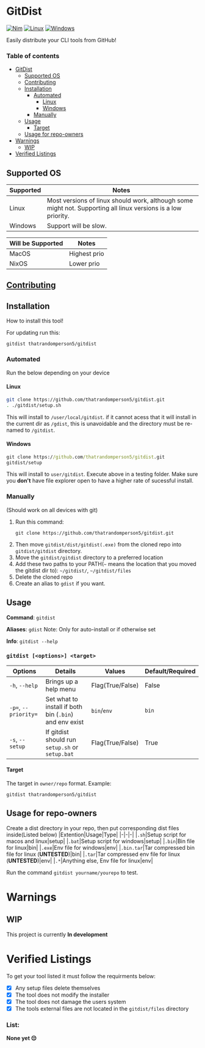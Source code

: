 # GitDist
[![Nim](https://img.shields.io/badge/Made%20with%3A-Nim-yellow?style=flat&logo=nim&logoColor=white)](https://nim-lang.org)
[![Linux](https://img.shields.io/badge/Linux-FCC624?style=flat&logo=linux&logoColor=black)](https://www.linux.org)
[![Windows](https://img.shields.io/badge/Windows-0078D6?style=flat&logo=windows&logoColor=white)](https://www.microsoft.com/windows/)

Easily distribute your CLI tools from GitHub!

### Table of contents
* [GitDist](https://github.com/thatrandomperson5/gitdist#gitdist)
  * [Supported OS](https://github.com/thatrandomperson5/gitdist#supported-os)
  * [Contributing](https://github.com/thatrandomperson5/gitdist/blob/main/CONTRIBUTING.md#contributing)
  * [Installation](https://github.com/thatrandomperson5/gitdist#installation)
     * [Automated](https://github.com/thatrandomperson5/gitdist#automated)
         * [Linux](https://github.com/thatrandomperson5/gitdist#linux)
         * [Windows](https://github.com/thatrandomperson5/gitdist#windows)
     * [Manually](https://github.com/thatrandomperson5/gitdist#manually)
  * [Usage](https://github.com/thatrandomperson5/gitdist#usage)
     * [Target](https://github.com/thatrandomperson5/gitdist#target)
  * [Usage for repo-owners](https://github.com/thatrandomperson5/gitdist#usage-for-repo-owners)
* [Warnings](https://github.com/thatrandomperson5/gitdist#warnings)
  * [WIP](https://github.com/thatrandomperson5/gitdist#wip)
* [Verified Listings](https://github.com/thatrandomperson5/gitdist#verified-listings)
## Supported OS

|Supported|Notes|
|---------|-----|
|Linux|Most versions of linux should work, although some might not. Supporting all linux versions is a low priority.|
|Windows|Support will be slow.|

|Will be Supported|Notes|
|-----------------|-----|
|MacOS|Highest prio|
|NixOS|Lower prio| 
## [Contributing](https://github.com/thatrandomperson5/gitdist/blob/main/CONTRIBUTING.md#contributing)
## Installation
How to install this tool!

For updating run this:
```
gitdist thatrandomperson5/gitdist
```
### Automated
Run the below depending on your device
#### Linux
```bash
git clone https://github.com/thatrandomperson5/gitdist.git
. ./gitdist/setup.sh
```
This will install to `/user/local/gitdist`. if it cannot acess that it will install in the current dir as `/gdist`, this is unavoidable and the directory must be re-named to `/gitdist`.
#### Windows
```cmd
git clone https://github.com/thatrandomperson5/gitdist.git
gitdist/setup
```
This will install to `user/gitdist`. Execute above in a testing folder. Make sure you **don't** have file explorer open to have a higher rate of sucessful install.
### Manually
(Should work on all devices with git)
1. Run this command:
   ```
   git clone https://github.com/thatrandomperson5/gitdist.git
   ```
2. Then move `gitdist/dist/gitdist(.exe)` from the cloned repo into `gitdist/gitdist` directory. 
3. Move the `gitdist/gitdist` directory to a preferred location
4. Add these two paths to your PATH(`~` means the location that you moved the gitdist dir to): `~/gitdist/`, `~/gitdist/files`
5. Delete the cloned repo
6. Create an alias to `gdist` if you want.

## Usage
**Command**: `gitdist`

**Aliases**: `gdist` Note: Only for auto-install or if otherwise set

**Info**: `gitdist --help`
### `gitdist [<options>] <target>`
|Options|Details|Values|Default/Required|
|-|-|-|-|
|`-h`, `--help`|Brings up a help menu|Flag(True/False)|False|
|`-p=`, `--priority=`|Set what to install if both bin (`.bin`) and env exist|`bin`/`env`|`bin`|
|`-s`, `--setup`|If gitdist should run `setup.sh` or `setup.bat`|Flag(True/False)|True|
#### Target
The target in `owner/repo` format.
Example:
```
gitdist thatrandomperson5/gitdist
```
## Usage for repo-owners
Create a dist directory in your repo, then put corresponding dist files inside(Listed below)
|Extention|Usage|Type|
|-|-|-|
|`.sh`|Setup script for macos and linux|setup|
|`.bat`|Setup script for windows|setup|
|`.bin`|Bin file for linux|bin|
|`.exe`|Env file for windows|env|
|`.bin.tar`|Tar compressed bin file for linux (**UNTESTED**)|bin|
|`.tar`|Tar compressed env file for linux (**UNTESTED**)|env|
|`.*`|Anything else, Env file for linux|env|

Run the command `gitdist yourname/yourepo` to test.
# Warnings
## WIP
This project is currently **In development**
# Verified Listings
To get your tool listed it must follow the requirments below:
- [X] Any setup files delete themselves
- [X] The tool does not modify the installer
- [X] The tool does not damage the users system
- [X] The tools external files are not located in the `gitdist/files` directory
### List:
**None yet 😔**
